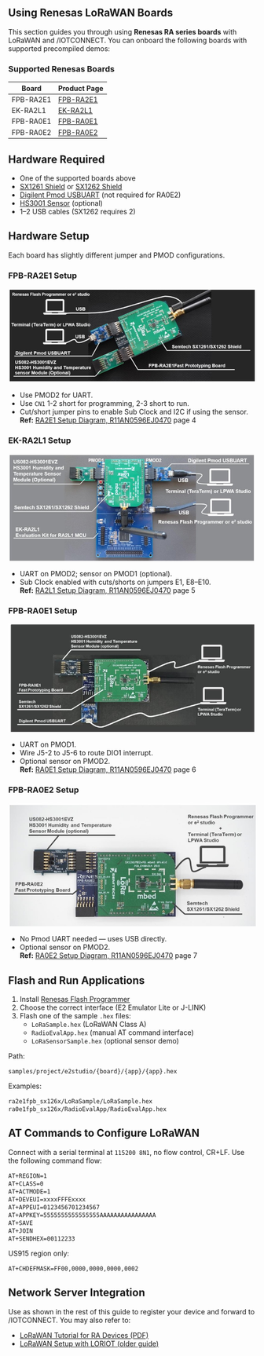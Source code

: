 
## Using Renesas LoRaWAN Boards

This section guides you through using **Renesas RA series boards** with LoRaWAN and /IOTCONNECT. You can onboard the following boards with supported precompiled demos:

### Supported Renesas Boards

| Board             | Product Page |
|------------------|--------------|
| FPB-RA2E1        | [FPB-RA2E1](https://www.renesas.com/ra/fpb-ra2e1) |
| EK-RA2L1         | [EK-RA2L1](https://www.renesas.com/ra/ek-ra2l1) |
| FPB-RA0E1        | [FPB-RA0E1](https://www.renesas.com/ra/fpb-ra0e1) |
| FPB-RA0E2        | [FPB-RA0E2](https://www.renesas.com/ra/fpb-ra0e2) |

## Hardware Required

- One of the supported boards above
- [SX1261 Shield](https://www.semtech.com/products/wireless-rf/lora-transceivers/sx1261) or [SX1262 Shield](https://www.semtech.com/products/wireless-rf/lora-transceivers/sx1262)
- [Digilent Pmod USBUART](https://reference.digilentinc.com/reference/pmod/pmodusbuart/start) (not required for RA0E2)
- [HS3001 Sensor](https://www.renesas.com/us/en/products/sensor-products/humidity-sensors/us082-hs3001evz-relative-humidity-sensor-pmod-board-renesas-quick-connect-iot) (optional)
- 1–2 USB cables (SX1262 requires 2)

## Hardware Setup

Each board has slightly different jumper and PMOD configurations.

### FPB-RA2E1 Setup  
![FPB-RA2E1 Setup](../../img/ra2e1-setup.jpg)  
- Use PMOD2 for UART.
- Use `CN1` 1-2 short for programming, 2-3 short to run.
- Cut/short jumper pins to enable Sub Clock and I2C if using the sensor.  
**Ref:** [RA2E1 Setup Diagram, R11AN0596EJ0470](https://www.renesas.com/us/en/document/apn/r11an0596ej0470-ra-lora.pdf) page 4

### EK-RA2L1 Setup  
![EK-RA2L1 Setup](../../img/ra2l1-setup.jpg)  
- UART on PMOD2; sensor on PMOD1 (optional).
- Sub Clock enabled with cuts/shorts on jumpers E1, E8–E10.  
**Ref:** [RA2L1 Setup Diagram, R11AN0596EJ0470](https://www.renesas.com/us/en/document/apn/r11an0596ej0470-ra-lora.pdf) page 5

### FPB-RA0E1 Setup  
![FPB-RA0E1 Setup](../../img/ra0e1-setup.jpg)  
- UART on PMOD1.
- Wire J5-2 to J5-6 to route DIO1 interrupt.
- Optional sensor on PMOD2.  
**Ref:** [RA0E1 Setup Diagram, R11AN0596EJ0470](https://www.renesas.com/us/en/document/apn/r11an0596ej0470-ra-lora.pdf) page 6

### FPB-RA0E2 Setup  
![FPB-RA0E2 Setup](../../img/ra0e2-setup.jpg)  
- No Pmod UART needed — uses USB directly.
- Optional sensor on PMOD2.  
**Ref:** [RA0E2 Setup Diagram, R11AN0596EJ0470](https://www.renesas.com/us/en/document/apn/r11an0596ej0470-ra-lora.pdf) page 7

## Flash and Run Applications

1. Install [Renesas Flash Programmer](https://www.renesas.com/rfp)
2. Choose the correct interface (E2 Emulator Lite or J-LINK)
3. Flash one of the sample `.hex` files:
   - `LoRaSample.hex` (LoRaWAN Class A)
   - `RadioEvalApp.hex` (manual AT command interface)
   - `LoRaSensorSample.hex` (optional sensor demo)

Path:  
```
samples/project/e2studio/{board}/{app}/{app}.hex
```

Examples:  
```
ra2e1fpb_sx126x/LoRaSample/LoRaSample.hex  
ra0e1fpb_sx126x/RadioEvalApp/RadioEvalApp.hex  
```

## AT Commands to Configure LoRaWAN

Connect with a serial terminal at `115200 8N1`, no flow control, CR+LF. Use the following command flow:

```
AT+REGION=1
AT+CLASS=0
AT+ACTMODE=1
AT+DEVEUI=xxxxFFFExxxx
AT+APPEUI=0123456701234567
AT+APPKEY=5555555555555555AAAAAAAAAAAAAAAA
AT+SAVE
AT+JOIN
AT+SENDHEX=00112233
```

US915 region only:
```
AT+CHDEFMASK=FF00,0000,0000,0000,0002
```

## Network Server Integration

Use  as shown in the rest of this guide to register your device and forward to /IOTCONNECT. You may also refer to:

- [LoRaWAN Tutorial for RA Devices (PDF)](https://www.renesas.com/us/en/document/apn/ra2e1-ra2l1-ra0e1-lorawan-sensor-demo-rev470?language=en&r=1635706)  
- [LoRaWAN Setup with LORIOT (older guide)](https://www.renesas.com/document/apn/ra2e1-ra2l1-ra0e1-lorawan-sensor-demo-rev250?language=en&r=1635706)  
